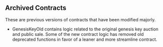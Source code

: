 ## Archived Contracts

These are previous versions of contracts that have been modified majorly.

- GenesisKeyOld contains logic related to the original genesis key auction and public sale. Some of the new contract
  logic has removed old deprecated functions in favor of a leaner and more streamline contract.
